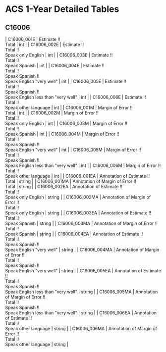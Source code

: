 # ACS 1-Year Detailed Tables

## C16006

| C16006_001E | Estimate !!<br>Total | int |
| C16006_002E | Estimate !!<br>Total !!<br>Speak only English | int |
| C16006_003E | Estimate !!<br>Total !!<br>Speak Spanish | int |
| C16006_004E | Estimate !!<br>Total !!<br>Speak Spanish !!<br>Speak English &quot;very well&quot; | int |
| C16006_005E | Estimate !!<br>Total !!<br>Speak Spanish !!<br>Speak English less than &quot;very well&quot; | int |
| C16006_006E | Estimate !!<br>Total !!<br>Speak other language | int |
| C16006_001M | Margin of Error !!<br>Total | int |
| C16006_002M | Margin of Error !!<br>Total !!<br>Speak only English | int |
| C16006_003M | Margin of Error !!<br>Total !!<br>Speak Spanish | int |
| C16006_004M | Margin of Error !!<br>Total !!<br>Speak Spanish !!<br>Speak English &quot;very well&quot; | int |
| C16006_005M | Margin of Error !!<br>Total !!<br>Speak Spanish !!<br>Speak English less than &quot;very well&quot; | int |
| C16006_006M | Margin of Error !!<br>Total !!<br>Speak other language | int |
| C16006_001EA | Annotation of Estimate !!<br>Total | string |
| C16006_001MA | Annotation of Margin of Error !!<br>Total | string |
| C16006_002EA | Annotation of Estimate !!<br>Total !!<br>Speak only English | string |
| C16006_002MA | Annotation of Margin of Error !!<br>Total !!<br>Speak only English | string |
| C16006_003EA | Annotation of Estimate !!<br>Total !!<br>Speak Spanish | string |
| C16006_003MA | Annotation of Margin of Error !!<br>Total !!<br>Speak Spanish | string |
| C16006_004EA | Annotation of Estimate !!<br>Total !!<br>Speak Spanish !!<br>Speak English &quot;very well&quot; | string |
| C16006_004MA | Annotation of Margin of Error !!<br>Total !!<br>Speak Spanish !!<br>Speak English &quot;very well&quot; | string |
| C16006_005EA | Annotation of Estimate !!<br>Total !!<br>Speak Spanish !!<br>Speak English less than &quot;very well&quot; | string |
| C16006_005MA | Annotation of Margin of Error !!<br>Total !!<br>Speak Spanish !!<br>Speak English less than &quot;very well&quot; | string |
| C16006_006EA | Annotation of Estimate !!<br>Total !!<br>Speak other language | string |
| C16006_006MA | Annotation of Margin of Error !!<br>Total !!<br>Speak other language | string |

